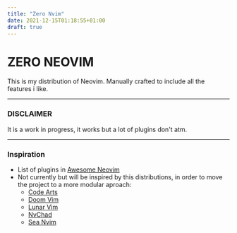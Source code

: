 ```yaml
---
title: "Zero Nvim"
date: 2021-12-15T01:18:55+01:00
draft: true
---
```


# ZERO NEOVIM

This is my distribution of Neovim.
Manually crafted to include all the features i like.

---

### DISCLAIMER

It is a work in progress, it works but a lot of plugins don't atm.

---

### Inspiration

* List of plugins in [Awesome Neovim](https://github.com/rockerBOO/awesome-neovim)
* Not currently but will be inspired by this distributions, in order to move the project to a more
  modular aproach:
    * [Code Arts](https://github.com/artart222/CodeArt)
    * [Doom Vim](https://github.com/NTBBloodbath/doom-nvim)
    * [Lunar Vim](https://github.com/LunarVim/LunarVim)
    * [NvChad](https://github.com/NvChad/NvChad)
    * [Sea Nvim](https://github.com/cstsunfu/.sea.nvim)
